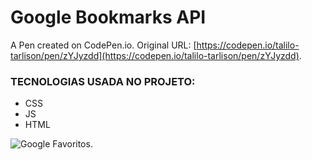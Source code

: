 # Google Bookmarks API

A Pen created on CodePen.io. Original URL: [https://codepen.io/talilo-tarlison/pen/zYJyzdd](https://codepen.io/talilo-tarlison/pen/zYJyzdd).

### TECNOLOGIAS USADA NO PROJETO:
- CSS
- JS
- HTML

![Google Favoritos](https://www.ghacks.net/wp-content/uploads/2021/07/google-bookmarks-end-of-support.png).

